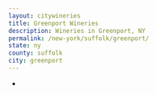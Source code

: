 ```yaml
---
layout: citywineries
title: Greenport Wineries
description: Wineries in Greenport, NY
permalink: /new-york/suffolk/greenport/
state: ny
county: suffolk
city: greenport
---
```

-
